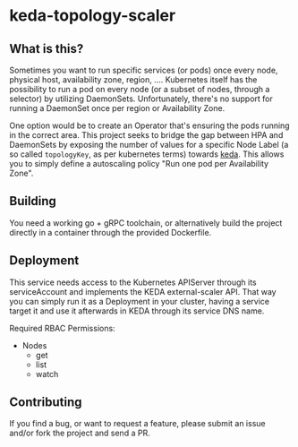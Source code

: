 # keda-topology-scaler

## What is this?

Sometimes you want to run specific services (or pods) once every node, physical host, availability zone, region, ....
Kubernetes itself has the possibility to run a pod on every node (or a subset of nodes, through a selector) by utilizing DaemonSets.
Unfortunately, there's no support for running a DaemonSet once per region or Availability Zone. 

One option would be to create an Operator that's ensuring the pods running in the correct area. This project seeks to bridge the gap between HPA and DaemonSets by exposing the number of values for a specific Node Label (a so called `topologyKey`, as per kubernetes terms) towards [keda](https://keda.sh). This allows you to simply define a autoscaling policy "Run one pod per Availability Zone".

## Building

You need a working go + gRPC toolchain, or alternatively build the project directly in a container through the provided Dockerfile.

## Deployment

This service needs access to the Kubernetes APIServer through its serviceAccount and implements the KEDA external-scaler API. That way you can simply run it as a Deployment in your cluster, having a service target it and use it afterwards in KEDA through its service DNS name.

Required RBAC Permissions:

- Nodes
  - get
  - list
  - watch


## Contributing

If you find a bug, or want to request a feature, please submit an issue and/or fork the project and send a PR.
